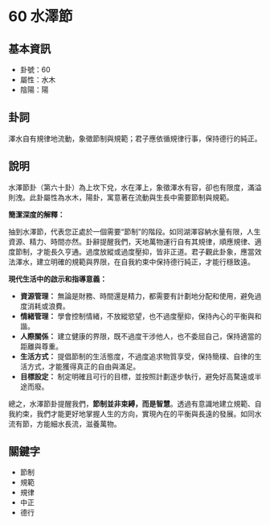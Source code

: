 # 60 水澤節

## 基本資訊
- 卦號：60
- 屬性：水木
- 陰陽：陽

## 卦詞
澤水自有規律地流動，象徵節制與規範；君子應依循規律行事，保持德行的純正。

## 說明
水澤節卦（第六十卦）為上坎下兌，水在澤上，象徵澤水有容，卻也有限度，滿溢則洩。此卦屬性為水木，陽卦，寓意著在流動與生長中需要節制與規範。

**簡潔深度的解釋：**

抽到水澤節，代表您正處於一個需要“節制”的階段。如同湖澤容納水量有限，人生資源、精力、時間亦然。卦辭提醒我們，天地萬物運行自有其規律，順應規律、適度節制，才能長久亨通。過度放縱或過度壓抑，皆非正道。君子觀此卦象，應當效法澤水，建立明確的規範與界限，在自我約束中保持德行純正，才能行穩致遠。

**現代生活中的啟示和指導意義：**

*   **資源管理：** 無論是財務、時間還是精力，都需要有計劃地分配和使用，避免過度消耗或浪費。
*   **情緒管理：** 學會控制情緒，不放縱慾望，也不過度壓抑，保持內心的平衡與和諧。
*   **人際關係：** 建立健康的界限，既不過度干涉他人，也不委屈自己，保持適當的距離與尊重。
*   **生活方式：** 提倡節制的生活態度，不過度追求物質享受，保持簡樸、自律的生活方式，才能獲得真正的自由與滿足。
*   **目標設定：** 制定明確且可行的目標，並按照計劃逐步執行，避免好高騖遠或半途而廢。

總之，水澤節卦提醒我們，**節制並非束縛，而是智慧**。透過有意識地建立規範、自我約束，我們才能更好地掌握人生的方向，實現內在的平衡與長遠的發展。如同水流有節，方能細水長流，滋養萬物。

## 關鍵字
- 節制
- 規範
- 規律
- 中正
- 德行
